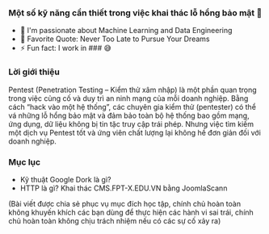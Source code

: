 ### Một số kỹ năng cần thiết trong việc khai thác lỗ hổng bảo mật 🌱 

- 🔭 I'm passionate about Machine Learning and Data Engineering
- 🥅 Favorite Quote: Never Too Late to Pursue Your Dreams
- ⚡ Fun fact: I work in ### 😅

### Lời giới thiệu 
Pentest (Penetration Testing – Kiểm thử xâm nhập) là một phần quan trọng trong việc củng cố và duy trì an ninh mạng của mỗi doanh nghiệp. Bằng cách “hack vào một hệ thống”, các chuyên gia kiểm thử (pentester) có thể vá những lỗ hổng bảo mật và đảm bảo toàn bộ hệ thống bao gồm mạng, ứng dụng, dữ liệu không bị tin tặc truy cập trái phép. Nhưng việc tìm kiếm một dịch vụ Pentest tốt và ứng viên chất lượng lại không hề đơn giản đối với doanh nghiệp. 

### Mục lục
* Kỹ thuật Google Dork là gì?
* HTTP là gì? Khai thác CMS.FPT-X.EDU.VN bằng JoomlaScann

(Bài viết được chia sẻ phục vụ mục đích học tập, chính chủ hoàn toàn không khuyến khích các bạn dùng để thực hiện các hành vi sai trái, chính chủ hoàn toàn không chịu trách nhiệm nếu có các sự cố xảy ra)
